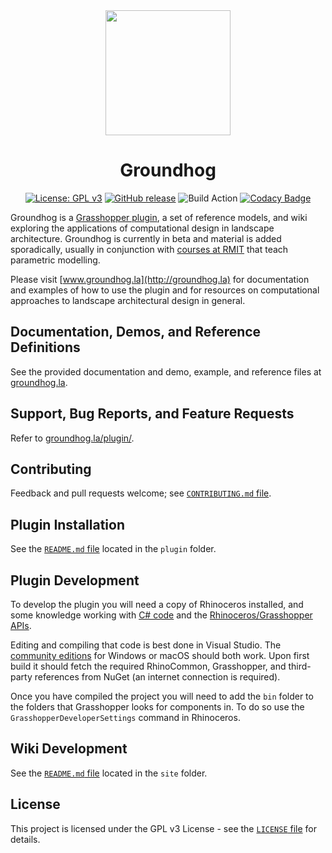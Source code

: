 <div align="center">
<img width=200 src="https://cdn.rawgit.com/philipbelesky/groundhog/develop/site/assets/logo.svg">

# Groundhog

[![License: GPL v3](https://img.shields.io/badge/License-GPL%20v3-blue.svg)](https://www.gnu.org/licenses/gpl-3.0)
[![GitHub release](https://img.shields.io/github/release/philipbelesky/groundhog.svg)](https://github.com/philipbelesky/groundhog/releases)
![Build Action](https://github.com/philipbelesky/groundhog/workflows/Grasshopper%20Plugin/badge.svg)
[![Codacy Badge](https://api.codacy.com/project/badge/Grade/86683403554e426baad9225687d5ca00)](https://www.codacy.com/app/philipbelesky/groundhog?utm_source=github.com&amp;utm_medium=referral&amp;utm_content=philipbelesky/groundhog&amp;utm_campaign=Badge_Grade)

</div>

Groundhog is a [Grasshopper plugin](http://grasshopper3d.com), a set of reference models, and wiki exploring the applications of computational design in landscape architecture. Groundhog is currently in beta and material is added sporadically, usually in conjunction with [courses at RMIT](http://landscapearchitecture.rmit.edu.au) that teach parametric modelling.

Please visit [www.groundhog.la](http://groundhog.la) for documentation and examples of how to use the plugin and for resources on computational approaches to landscape architectural design in general.

## Documentation, Demos, and Reference Definitions

See the provided documentation and demo, example, and reference files at [groundhog.la](http://groundhog.la).

## Support, Bug Reports, and Feature Requests

Refer to [groundhog.la/plugin/](http://groundhog.la/plugin/).

## Contributing

Feedback and pull requests welcome; see [`CONTRIBUTING.md` file](https://github.com/philipbelesky/groundhog/blob/develop/CONTRIBUTING.md).

## Plugin Installation

See the [`README.md` file](https://github.com/philipbelesky/groundhog/blob/develop/plugin/README.md) located in the `plugin` folder.

## Plugin Development

To develop the plugin you will need a copy of Rhinoceros installed, and some knowledge working with [C# code](https://docs.microsoft.com/en-us/dotnet/csharp/) and the [Rhinoceros/Grasshopper APIs](http://developer.rhino3d.com).

Editing and compiling that code is best done in Visual Studio. The [community editions](https://www.visualstudio.com) for Windows or macOS should both work. Upon first build it should fetch the required RhinoCommon, Grasshopper, and third-party references from NuGet (an internet connection is required).

Once you have compiled the project you will need to add the `bin` folder to the folders that Grasshopper looks for components in. To do so use the `GrasshopperDeveloperSettings` command in Rhinoceros.

## Wiki Development

See the [`README.md` file](https://github.com/philipbelesky/groundhog/blob/develop/site/README.md) located in the `site` folder.

## License

This project is licensed under the GPL v3 License - see the [`LICENSE` file](https://github.com/philipbelesky/groundhog/blob/develop/LICENSE) for details.
